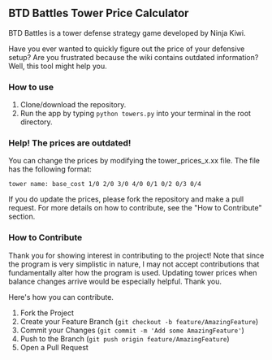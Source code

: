 ## BTD Battles Tower Price Calculator

BTD Battles is a tower defense strategy game developed by Ninja Kiwi.

Have you ever wanted to quickly figure out the price of your defensive setup? Are you frustrated because the wiki contains outdated information? Well, this tool might help you.

### How to use

1. Clone/download the repository.
2. Run the app by typing `python towers.py` into your terminal in the root directory.

### Help! The prices are outdated!

You can change the prices by modifying the tower_prices_x.xx file. The file has the following format:

`tower name: base_cost 1/0 2/0 3/0 4/0 0/1 0/2 0/3 0/4`

If you do update the prices, please fork the repository and make a pull request. For more details on how to contribute, see the "How to Contribute" section.

### How to Contribute

Thank you for showing interest in contributing to the project! Note that since the program is very simplistic in nature, I may not accept contributions that fundamentally alter how the program is used. Updating tower prices when balance changes arrive would be especially helpful. Thank you.

Here's how you can contribute.

1. Fork the Project
2. Create your Feature Branch (`git checkout -b feature/AmazingFeature`)
3. Commit your Changes (`git commit -m 'Add some AmazingFeature'`)
4. Push to the Branch (`git push origin feature/AmazingFeature`)
5. Open a Pull Request